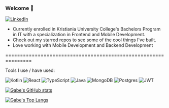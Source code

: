 ### Welcome 👋

[![LinkedIn](https://img.shields.io/badge/linkedin-%230077B5.svg?style=for-the-badge&logo=linkedin&logoColor=white)](https://www.linkedin.com/in/gabriel-ogard/)

- Currently enrolled in Kristiania University College's Bachelors Program in IT with a specialization in Frontend and Mobile Development.
- Check out my starred repos to see some of the cool things I've built.  
- Love working with Mobile Development and Backend Development

===============================================================

Tools I use / have used:

![Kotlin](https://img.shields.io/badge/kotlin-%230095D5.svg?style=for-the-badge&logo=kotlin&logoColor=white)
![React](https://img.shields.io/badge/react-%2320232a.svg?style=for-the-badge&logo=react&logoColor=%2361DAFB)
![TypeScript](https://img.shields.io/badge/typescript-%23007ACC.svg?style=for-the-badge&logo=typescript&logoColor=white)
![Java](https://img.shields.io/badge/java-%23ED8B00.svg?style=for-the-badge&logo=java&logoColor=white)
![MongoDB](https://img.shields.io/badge/MongoDB-%234ea94b.svg?style=for-the-badge&logo=mongodb&logoColor=white)
![Postgres](https://img.shields.io/badge/postgres-%23316192.svg?style=for-the-badge&logo=postgresql&logoColor=white)
![JWT](https://img.shields.io/badge/JWT-black?style=for-the-badge&logo=JSON%20web%20tokens)

[![Gabe's GitHub stats](https://github-readme-stats.vercel.app/api?username=gabeogard)](https://github.com/gabeogard/github-readme-stats)

[![Gabe's Top Langs](https://github-readme-stats.vercel.app/api/top-langs/?username=gabeogard&layout=compact)](https://github.com/gabeogard)
